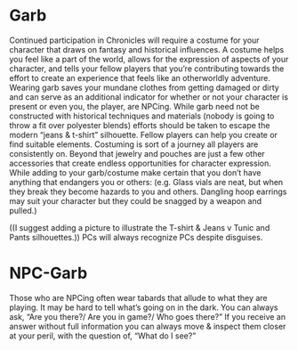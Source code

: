 # Garb
Continued participation in Chronicles will require a costume for your character that draws on fantasy and historical influences. A costume helps you feel like a part of the world, allows for the expression of aspects of your character, and tells your fellow players that you’re contributing towards the effort to create an experience that feels like an otherworldly adventure. Wearing garb saves your mundane clothes from getting damaged or dirty and can serve as an additional indicator for whether or not your character is present or even you, the player, are NPCing. 
While garb need not be constructed with historical techniques and materials (nobody is going to throw a fit over polyester blends) efforts should be taken to escape the modern “jeans & t-shirt” silhouette. Fellow players can help you create or find suitable elements. Costuming is sort of a journey all players are consistently on. Beyond that jewelry and pouches are just a few other accessories that create endless opportunities for character expression. While adding to your garb/costume make certain that you don’t have anything that endangers you or others: (e.g. Glass vials are neat, but when they break they become hazards to you and others. Dangling hoop earrings may suit your character but they could be snagged by a weapon and pulled.)

((I suggest adding a picture to illustrate the T-shirt & Jeans v Tunic and Pants silhouettes.))
PCs will always recognize PCs despite disguises.

# NPC-Garb
Those who are NPCing often wear tabards that allude to what they are playing. It may be hard to tell what’s going on in the dark. You can always ask, “Are you there?/ Are you in game?/ Who goes there?”	If you receive an answer without full information you can always move & inspect them closer at your peril, with the question of, “What do I see?”